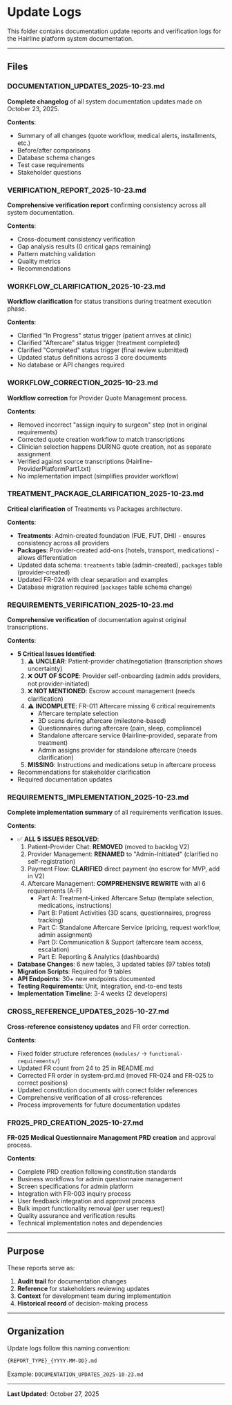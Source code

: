 # Update Logs

This folder contains documentation update reports and verification logs for the Hairline platform system documentation.

---

## Files

### DOCUMENTATION_UPDATES_2025-10-23.md

**Complete changelog** of all system documentation updates made on October 23, 2025.

**Contents**:

- Summary of all changes (quote workflow, medical alerts, installments, etc.)
- Before/after comparisons
- Database schema changes
- Test case requirements
- Stakeholder questions

### VERIFICATION_REPORT_2025-10-23.md

**Comprehensive verification report** confirming consistency across all system documentation.

**Contents**:

- Cross-document consistency verification
- Gap analysis results (0 critical gaps remaining)
- Pattern matching validation
- Quality metrics
- Recommendations

### WORKFLOW_CLARIFICATION_2025-10-23.md

**Workflow clarification** for status transitions during treatment execution phase.

**Contents**:

- Clarified "In Progress" status trigger (patient arrives at clinic)
- Clarified "Aftercare" status trigger (treatment completed)
- Clarified "Completed" status trigger (final review submitted)
- Updated status definitions across 3 core documents
- No database or API changes required

### WORKFLOW_CORRECTION_2025-10-23.md

**Workflow correction** for Provider Quote Management process.

**Contents**:

- Removed incorrect "assign inquiry to surgeon" step (not in original requirements)
- Corrected quote creation workflow to match transcriptions
- Clinician selection happens DURING quote creation, not as separate assignment
- Verified against source transcriptions (Hairline-ProviderPlatformPart1.txt)
- No implementation impact (simplifies provider workflow)

### TREATMENT_PACKAGE_CLARIFICATION_2025-10-23.md

**Critical clarification** of Treatments vs Packages architecture.

**Contents**:

- **Treatments**: Admin-created foundation (FUE, FUT, DHI) - ensures consistency across all providers
- **Packages**: Provider-created add-ons (hotels, transport, medications) - allows differentiation
- Updated data schema: `treatments` table (admin-created), `packages` table (provider-created)
- Updated FR-024 with clear separation and examples
- Database migration required (`packages` table schema change)

### REQUIREMENTS_VERIFICATION_2025-10-23.md

**Comprehensive verification** of documentation against original transcriptions.

**Contents**:

- **5 Critical Issues Identified**:
  1. ⚠️ **UNCLEAR**: Patient-provider chat/negotiation (transcription shows uncertainty)
  2. ❌ **OUT OF SCOPE**: Provider self-onboarding (admin adds providers, not provider-initiated)
  3. ❌ **NOT MENTIONED**: Escrow account management (needs clarification)
  4. ⚠️ **INCOMPLETE**: FR-011 Aftercare missing 6 critical requirements
     - Aftercare template selection
     - 3D scans during aftercare (milestone-based)
     - Questionnaires during aftercare (pain, sleep, compliance)
     - Standalone aftercare service (Hairline-provided, separate from treatment)
     - Admin assigns provider for standalone aftercare (needs clarification)
  5. **MISSING**: Instructions and medications setup in aftercare process
- Recommendations for stakeholder clarification
- Required documentation updates

### REQUIREMENTS_IMPLEMENTATION_2025-10-23.md

**Complete implementation summary** of all requirements verification issues.

**Contents**:

- ✅ **ALL 5 ISSUES RESOLVED**:
  1. Patient-Provider Chat: **REMOVED** (moved to backlog V2)
  2. Provider Management: **RENAMED** to "Admin-Initiated" (clarified no self-registration)
  3. Payment Flow: **CLARIFIED** direct payment (no escrow for MVP, add in V2)
  4. Aftercare Management: **COMPREHENSIVE REWRITE** with all 6 requirements (A-F)
     - Part A: Treatment-Linked Aftercare Setup (template selection, medications, instructions)
     - Part B: Patient Activities (3D scans, questionnaires, progress tracking)
     - Part C: Standalone Aftercare Service (pricing, request workflow, admin assignment)
     - Part D: Communication & Support (aftercare team access, escalation)
     - Part E: Reporting & Analytics (dashboards)
- **Database Changes**: 6 new tables, 3 updated tables (97 tables total)
- **Migration Scripts**: Required for 9 tables
- **API Endpoints**: 30+ new endpoints documented
- **Testing Requirements**: Unit, integration, end-to-end tests
- **Implementation Timeline**: 3-4 weeks (2 developers)

### CROSS_REFERENCE_UPDATES_2025-10-27.md

**Cross-reference consistency updates** and FR order correction.

**Contents**:

- Fixed folder structure references (`modules/` → `functional-requirements/`)
- Updated FR count from 24 to 25 in README.md
- Corrected FR order in system-prd.md (moved FR-024 and FR-025 to correct positions)
- Updated constitution documents with correct folder references
- Comprehensive verification of all cross-references
- Process improvements for future documentation updates

### FR025_PRD_CREATION_2025-10-27.md

**FR-025 Medical Questionnaire Management PRD creation** and approval process.

**Contents**:

- Complete PRD creation following constitution standards
- Business workflows for admin questionnaire management
- Screen specifications for admin platform
- Integration with FR-003 inquiry process
- User feedback integration and approval process
- Bulk import functionality removal (per user request)
- Quality assurance and verification results
- Technical implementation notes and dependencies

---

## Purpose

These reports serve as:

1. **Audit trail** for documentation changes
2. **Reference** for stakeholders reviewing updates
3. **Context** for development team during implementation
4. **Historical record** of decision-making process

---

## Organization

Update logs follow this naming convention:

```sh
{REPORT_TYPE}_{YYYY-MM-DD}.md
```

Example: `DOCUMENTATION_UPDATES_2025-10-23.md`

---

**Last Updated**: October 27, 2025
